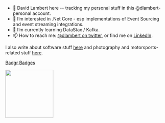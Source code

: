 - 👋 David Lambert here -- tracking my personal stuff in this @dlambert-personal account.
- 👀 I’m interested in .Net Core - esp implementations of Event Sourcing and event streaming integrations.
- 🌱 I’m currently learning DataStax / Kafka.
- 📫 How to reach me: [@dlambert on twitter](https://twitter.com/dlambert/), or find me on [LinkedIn](https://www.linkedin.com/in/dlambert/).

I also write about software stuff [here](http://blog.componentoriented.com/) and photography and motorsports-related stuff [here](https://lambertpix.com/).

[Badgr Badges](https://api.badgr.io/public/collections/05f9c869069496b554fb3eb29ed013aa)

<img src="https://user-images.githubusercontent.com/28829920/146864711-b29471d4-11fe-42aa-8042-bbdc8e405051.png" width="150">


<!---
dlambert-personal/dlambert-personal is a ✨ special ✨ repository because its `README.md` (this file) appears on your GitHub profile.
You can click the Preview link to take a look at your changes.
--->
